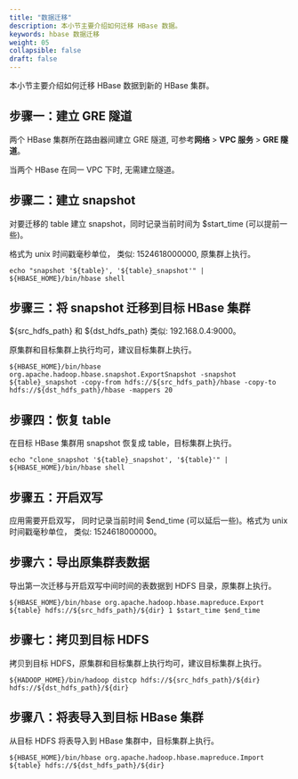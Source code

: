 ```yaml
---
title: "数据迁移"
description: 本小节主要介绍如何迁移 HBase 数据。 
keywords: hbase 数据迁移
weight: 05
collapsible: false
draft: false
---
```




本小节主要介绍如何迁移 HBase 数据到新的 HBase 集群。

## 步骤一：建立 GRE 隧道

两个 HBase 集群所在路由器间建立 GRE 隧道, 可参考**网络** > **VPC 服务** > **GRE 隧道**。

当两个 HBase 在同一 VPC 下时, 无需建立隧道。

## 步骤二：建立 snapshot

对要迁移的 table 建立 snapshot，同时记录当前时间为 $start_time (可以提前一些)。 

格式为 unix 时间戳毫秒单位， 类似: 1524618000000, 原集群上执行。

```
echo "snapshot '${table}', '${table}_snapshot'" | ${HBASE_HOME}/bin/hbase shell
```

## 步骤三：将 snapshot 迁移到目标 HBase 集群

${src_hdfs_path} 和 ${dst_hdfs_path} 类似: 192.168.0.4:9000。

原集群和目标集群上执行均可，建议目标集群上执行。

```
${HBASE_HOME}/bin/hbase org.apache.hadoop.hbase.snapshot.ExportSnapshot -snapshot ${table}_snapshot -copy-from hdfs://${src_hdfs_path}/hbase -copy-to hdfs://${dst_hdfs_path}/hbase -mappers 20
```

## 步骤四：恢复 table

在目标 HBase 集群用 snapshot 恢复成 table，目标集群上执行。

```
echo "clone_snapshot '${table}_snapshot', '${table}'" | ${HBASE_HOME}/bin/hbase shell
```

## 步骤五：开启双写

应用需要开启双写， 同时记录当前时间 $end_time (可以延后一些)。格式为 unix 时间戳毫秒单位， 类似: 1524618000000。

## 步骤六：导出原集群表数据

导出第一次迁移与开启双写中间时间的表数据到 HDFS 目录，原集群上执行。

```
${HBASE_HOME}/bin/hbase org.apache.hadoop.hbase.mapreduce.Export ${table} hdfs://${src_hdfs_path}/${dir} 1 $start_time $end_time
```

## 步骤七：拷贝到目标 HDFS

拷贝到目标 HDFS，原集群和目标集群上执行均可，建议目标集群上执行。

```
${HADOOP_HOME}/bin/hadoop distcp hdfs://${src_hdfs_path}/${dir} hdfs://${dst_hdfs_path}/${dir}
```

## 步骤八：将表导入到目标 HBase 集群

从目标 HDFS 将表导入到 HBase 集群中，目标集群上执行。

```
${HBASE_HOME}/bin/hbase org.apache.hadoop.hbase.mapreduce.Import ${table} hdfs://${dst_hdfs_path}/${dir}
```
